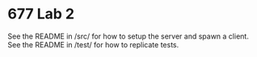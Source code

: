 # 677 Lab 2

See the README in /src/ for how to setup the server and spawn a client.  See the README in /test/ for how to replicate tests.
